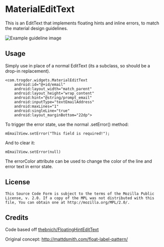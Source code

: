 MaterialEditText
====================
This is an EditText that implements floating hints and inline errors, to match the material design guidelines.

![Example guideline image][example]

Usage
-------
Simply use in place of a normal EditText (its a subclass, so should be a drop-in replacement).

    <com.trogdor.widgets.MaterialEditText
        android:id="@+id/email"
        android:layout_width="match_parent"
        android:layout_height="wrap_content"
        android:hint="@string/prompt_email"
        android:inputType="textEmailAddress"
        android:maxLines="1"
        android:singleLine="true"
        android:layout_marginBottom="22dp">

To trigger the error state, use the normal .setError() method:

    mEmailView.setError("This field is required!");

And to clear it:

    mEmailView.setError(null)

The errorColor attribute can be used to change the color of the line and error text in error state.

License
-------

    This Source Code Form is subject to the terms of the Mozilla Public
    License, v. 2.0. If a copy of the MPL was not distributed with this
    file, You can obtain one at http://mozilla.org/MPL/2.0/.

[example]: http://material-design.storage.googleapis.com/publish/v_2/material_ext_publish/0Bx4BSt6jniD7TjdLdmlic3BsRUk/patterns_errors_userinput12.png
 
Credits
-------
Code based off [thebnich/FloatingHintEditText][fork]

Original concept: http://mattdsmith.com/float-label-pattern/

[fork]: https://github.com/thebnich/FloatingHintEditText
